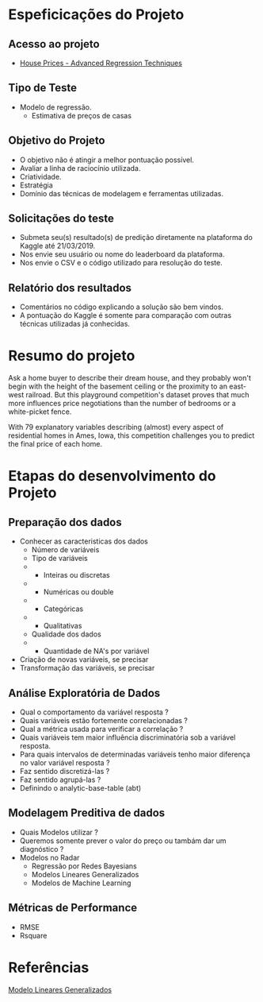 # Espeficicações do Projeto

## Acesso ao projeto

  * [House Prices - Advanced Regression Techniques](https://www.kaggle.com/c/house-prices-advanced-regression-techniques)

## Tipo de Teste

  * Modelo de regressão. 
      * Estimativa de preços de casas 
      
## Objetivo do Projeto

  * O objetivo não é atingir a melhor pontuação possível.
  * Avaliar a linha de raciocínio utilizada.
  * Criatividade.
  * Estratégia 
  * Domínio das técnicas de modelagem e ferramentas utilizadas.
      

## Solicitações do teste

  * Submeta seu(s) resultado(s) de predição diretamente na plataforma do Kaggle até 21/03/2019.
  * Nos envie seu usuário ou nome do leaderboard da plataforma.
  * Nos envie o CSV e o código utilizado para resolução do teste.

## Relatório dos resultados

  * Comentários no código explicando a solução são bem vindos. 
  * A pontuação do Kaggle é somente para comparação com outras técnicas utilizadas já conhecidas.


# Resumo do projeto 

Ask a home buyer to describe their dream house, and they probably won't begin with the height of the basement ceiling or the proximity to an east-west railroad. But this playground competition's dataset proves that much more influences price negotiations than the number of bedrooms or a white-picket fence.

With 79 explanatory variables describing (almost) every aspect of residential homes in Ames, Iowa, this competition challenges you to predict the final price of each home.  


# Etapas do desenvolvimento do Projeto

## Preparação dos dados

  * Conhecer as caracteristicas dos dados
      * Número de variáveis
      * Tipo de variáveis
      * * Inteiras ou discretas
      * * Numéricas ou double
      * * Categóricas
      * * Qualitativas
      * Qualidade dos dados          
      * * Quantidade de NA's por variável
  * Criação de novas variáveis, se precisar
  * Transformação das variáveis, se precisar

## Análise Exploratória de Dados

  * Qual o comportamento da variável resposta ?
  * Quais variáveis estão fortemente correlacionadas ?
  * Qual a métrica usada para verificar a correlação ? 
  * Quais variáveis tem maior influência discriminatória sob a variável resposta.
  * Para quais intervalos de determinadas variáveis tenho maior diferença no valor variável resposta ?
  * Faz sentido discretizá-las ?
  * Faz sentido agrupá-las ?
  * Definindo o analytic-base-table (abt)


## Modelagem Preditiva de dados

  * Quais Modelos utilizar ? 
  * Queremos somente prever o valor do preço ou tambám dar um diagnóstico ?  
  * Modelos no Radar
      * Regressão por Redes Bayesians
      * Modelos Lineares Generalizados
      * Modelos de Machine Learning
      
## Métricas de Performance

  * RMSE
  * Rsquare
  

# Referências
  
[Modelo Lineares Generalizados](https://www.ime.usp.br/~giapaula/texto_2013.pdf)

